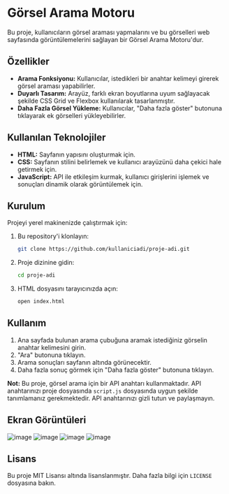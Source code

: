 # Görsel Arama Motoru

Bu proje, kullanıcıların görsel araması yapmalarını ve bu görselleri web sayfasında görüntülemelerini sağlayan bir Görsel Arama Motoru'dur.

## Özellikler

- **Arama Fonksiyonu:** Kullanıcılar, istedikleri bir anahtar kelimeyi girerek görsel araması yapabilirler.
- **Duyarlı Tasarım:** Arayüz, farklı ekran boyutlarına uyum sağlayacak şekilde CSS Grid ve Flexbox kullanılarak tasarlanmıştır.
- **Daha Fazla Görsel Yükleme:** Kullanıcılar, "Daha fazla göster" butonuna tıklayarak ek görselleri yükleyebilirler.

## Kullanılan Teknolojiler

- **HTML:** Sayfanın yapısını oluşturmak için.
- **CSS:** Sayfanın stilini belirlemek ve kullanıcı arayüzünü daha çekici hale getirmek için.
- **JavaScript:** API ile etkileşim kurmak, kullanıcı girişlerini işlemek ve sonuçları dinamik olarak görüntülemek için.

## Kurulum

Projeyi yerel makinenizde çalıştırmak için:

1. Bu repository'i klonlayın:
    ```bash
    git clone https://github.com/kullaniciadi/proje-adi.git
    ```

2. Proje dizinine gidin:
    ```bash
    cd proje-adi
    ```

3. HTML dosyasını tarayıcınızda açın:
    ```bash
    open index.html
    ```

## Kullanım

1. Ana sayfada bulunan arama çubuğuna aramak istediğiniz görselin anahtar kelimesini girin.
2. "Ara" butonuna tıklayın.
3. Arama sonuçları sayfanın altında görünecektir.
4. Daha fazla sonuç görmek için "Daha fazla göster" butonuna tıklayın.

**Not:** Bu proje, görsel arama için bir API anahtarı kullanmaktadır. API anahtarınızı proje dosyasında `script.js` dosyasında uygun şekilde tanımlamanız gerekmektedir. API anahtarınızı gizli tutun ve paylaşmayın.

## Ekran Görüntüleri

![image](https://github.com/user-attachments/assets/cdc2e717-8a30-4c7b-8738-9b63fed1f166)
![image](https://github.com/user-attachments/assets/a02e3cd0-451e-4399-a309-ed03710635d1)
![image](https://github.com/user-attachments/assets/b78ded67-89f1-4949-867f-730b90e2a188)
![image](https://github.com/user-attachments/assets/03fab294-080d-4f13-bf43-48dfdf7bb934)

## Lisans

Bu proje MIT Lisansı altında lisanslanmıştır. Daha fazla bilgi için `LICENSE` dosyasına bakın.
